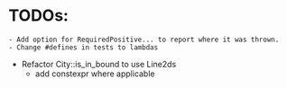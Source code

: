 # TODOs:
	- Add option for RequiredPositive... to report where it was thrown.
	- Change #defines in tests to lambdas
  - Refactor City::is_in_bound to use Line2ds
 	- add constexpr where applicable
